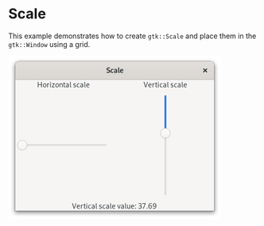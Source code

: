 # Scale

This example demonstrates how to create `gtk::Scale` and place them in the `gtk::Window` using a grid.

![Screenshot](screenshot.png)